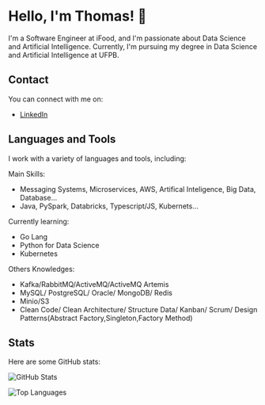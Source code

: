 # Hello, I'm Thomas! 👋

I'm a Software Engineer at iFood, and I'm passionate about Data Science and Artificial Intelligence. Currently, I'm pursuing my degree in Data Science and Artificial Intelligence at UFPB.

## Contact

You can connect with me on:
- [LinkedIn](https://www.linkedin.com/in/thomas-ribeiro-0164a219a/)

## Languages and Tools

I work with a variety of languages and tools, including:

Main Skills:

- Messaging Systems, Microservices, AWS, Artifical Inteligence, Big Data, Database...
- Java, PySpark, Databricks, Typescript/JS, Kubernets...

Currently learning:
- Go Lang
- Python for Data Science
- Kubernetes

Others Knowledges:

- Kafka/RabbitMQ/ActiveMQ/ActiveMQ Artemis
- MySQL/ PostgreSQL/ Oracle/ MongoDB/ Redis
- Minio/S3
- Clean Code/ Clean Architecture/ Structure Data/ Kanban/ Scrum/ Design Patterns(Abstract Factory,Singleton,Factory Method)

## Stats

Here are some GitHub stats:

![GitHub Stats](https://github-readme-stats.vercel.app/api?username=thomasr-02&count_private=true&show_icons=true&theme=radical)

![Top Languages](https://github-readme-stats.vercel.app/api/top-langs/?username=thomasr-02&layout=compact&theme=radical&hide=Jupyter%20Notebook)
